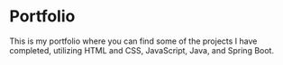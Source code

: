 # Portfolio
This is my portfolio where you can find some of the projects I have completed, utilizing HTML and CSS, JavaScript, Java, and Spring Boot.
